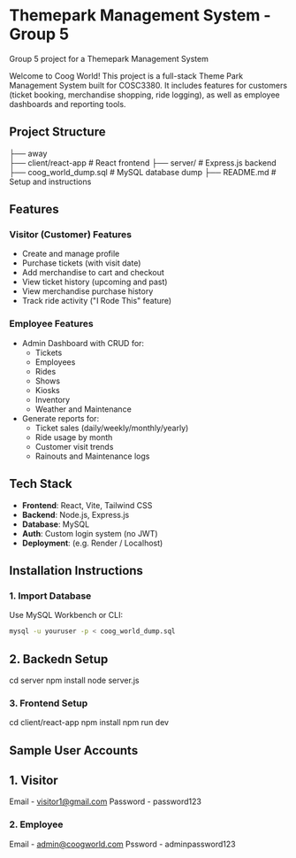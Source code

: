 # Themepark Management System - Group 5
Group 5 project for a Themepark Management System

Welcome to Coog World! This project is a full-stack Theme Park Management System built for COSC3380. It includes features for customers (ticket booking, merchandise shopping, ride logging), as well as employee dashboards and reporting tools.


## Project Structure
├── away                  
├── client/react-app      # React frontend
├── server/               # Express.js backend
├── coog_world_dump.sql   # MySQL database dump
├── README.md             # Setup and instructions



## Features

### Visitor (Customer) Features
- Create and manage profile
- Purchase tickets (with visit date)
- Add merchandise to cart and checkout
- View ticket history (upcoming and past)
- View merchandise purchase history
- Track ride activity ("I Rode This" feature)

### Employee Features
- Admin Dashboard with CRUD for:
  - Tickets
  - Employees
  - Rides
  - Shows
  - Kiosks
  - Inventory
  - Weather and Maintenance
- Generate reports for:
  - Ticket sales (daily/weekly/monthly/yearly)
  - Ride usage by month
  - Customer visit trends
  - Rainouts and Maintenance logs


## Tech Stack

- **Frontend**: React, Vite, Tailwind CSS
- **Backend**: Node.js, Express.js
- **Database**: MySQL
- **Auth**: Custom login system (no JWT)
- **Deployment**: (e.g. Render / Localhost)


## Installation Instructions

### 1. Import Database
Use MySQL Workbench or CLI:

```bash
mysql -u youruser -p < coog_world_dump.sql
```

## 2. Backedn Setup
cd server
npm install
node server.js


### 3. Frontend Setup
cd client/react-app
npm install
npm run dev


## Sample User Accounts

## 1. Visitor
Email - visitor1@gmail.com
Password - password123

### 2. Employee
Email - admin@coogworld.com
Pssword - adminpassword123